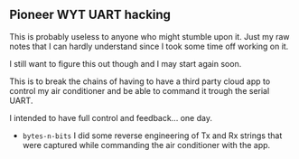 ## Pioneer WYT UART hacking

This is probably useless to anyone who might stumble upon it.
Just my raw notes that I can hardly understand since I took some time off working on it.

I still want to figure this out though and I may start again soon.

This is to break the chains of having to have a third party cloud app to control my air conditioner and be able to command it trough the serial UART.

I intended to have full control and feedback… one day.

 - `bytes-n-bits` I did some reverse engineering of Tx and Rx strings that were captured while commanding the air conditioner with the app. 
